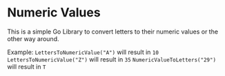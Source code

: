 # Numeric Values
This is a simple Go Library to convert letters to their numeric values or the other way around.

Example:
`LettersToNumericValue("A")` will result in `10`
`LettersToNumericValue("Z")` will result in `35`
`NumericValueToLetters("29")` will result in `T`
